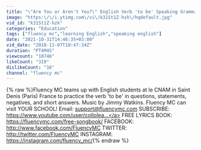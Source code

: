 ```yaml
---
title: "\"Are You or Aren't You?\" English Verb 'to be' Speaking Grammar Practice Song with Fluency MC"
image: "https:\/\/i.ytimg.com\/vi\/k31St1Z-hzk\/hqdefault.jpg"
vid_id: "k31St1Z-hzk"
categories: "Education"
tags: ["fluency mc","learning English","speaking english"]
date: "2021-10-31T14:46:35+03:00"
vid_date: "2018-11-07T10:47:34Z"
duration: "PT4M4S"
viewcount: "10746"
likeCount: "319"
dislikeCount: "16"
channel: "fluency mc"
---
```

{% raw %}Fluency MC teams up with English students at le CNAM in Saint Denis  (Paris) France to practice the verb 'to be' in questions, statements, negatives, and short answers. Music by Jimmy Watkins. Fluency MC can visit YOUR SCHOOL! Email: support@fluencymc.com SUBSCRIBE: <a rel="nofollow" target="blank" href="https://www.youtube.com/user/collolea...">https://www.youtube.com/user/collolea...</a> FREE LYRICS BOOK: <a rel="nofollow" target="blank" href="https://fluencymc.com/free-songbook/">https://fluencymc.com/free-songbook/</a> FACEBOOK: <a rel="nofollow" target="blank" href="http://www.facebook.com/FluencyMC">http://www.facebook.com/FluencyMC</a> TWITTER: <a rel="nofollow" target="blank" href="http://twitter.com/FluencyMC">http://twitter.com/FluencyMC</a> INSTAGRAM: <a rel="nofollow" target="blank" href="https://instagram.com/fluency_mc/">https://instagram.com/fluency_mc/</a>{% endraw %}
